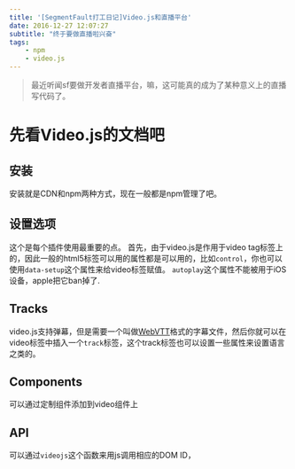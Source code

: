 ```yaml
---
title: '[SegmentFault打工日记]Video.js和直播平台'
date: 2016-12-27 12:07:27
subtitle: "终于要做直播啦兴奋"
tags:
    - npm
    - video.js
---
```

> 最近听闻sf要做开发者直播平台，嘛，这可能真的成为了某种意义上的直播写代码了。

# 先看Video.js的文档吧

## 安装
安装就是CDN和npm两种方式，现在一般都是npm管理了吧。

## 设置选项
这个是每个插件使用最重要的点。
首先，由于video.js是作用于video tag标签上的，因此一般的html5标签可以用的属性都是可以用的，比如`control`，你也可以使用`data-setup`这个属性来给video标签赋值。
`autoplay`这个属性不能被用于iOS设备，apple把它ban掉了.

## Tracks
video.js支持弹幕，但是需要一个叫做[WebVTT](http://dev.w3.org/html5/webvtt/)格式的字幕文件，然后你就可以在video标签中插入一个`track`标签，这个track标签也可以设置一些属性来设置语言之类的。

## Components
可以通过定制组件添加到video组件上

## API 
可以通过`videojs`这个函数来用js调用相应的DOM ID，
